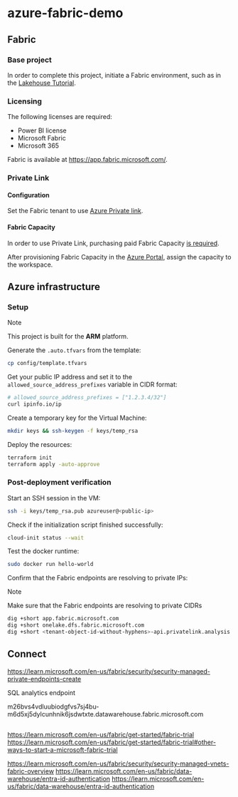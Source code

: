 # azure-fabric-demo

## Fabric

### Base project

In order to complete this project, initiate a Fabric environment, such as in the [Lakehouse Tutorial][4].

### Licensing

The following licenses are required:

- Power BI license
- Microsoft Fabric
- Microsoft 365

Fabric is available at https://app.fabric.microsoft.com/.

### Private Link

#### Configuration

Set the Fabric tenant to use [Azure Private link][1].

#### Fabric Capacity

In order to use Private Link, purchasing paid Fabric Capacity [is required][1].

After provisioning Fabric Capacity in the [Azure Portal][3], assign the capacity to the workspace.

## Azure infrastructure

### Setup

> [!NOTE]
> This project is built for the **ARM** platform.

Generate the `.auto.tfvars` from the template:

```sh
cp config/template.tfvars
```

Get your public IP address and set it to the `allowed_source_address_prefixes` variable in CIDR format:

```sh
# allowed_source_address_prefixes = ["1.2.3.4/32"]
curl ipinfo.io/ip
```

Create a temporary key for the Virtual Machine:

```sh
mkdir keys && ssh-keygen -f keys/temp_rsa
```

Deploy the resources:

```sh
terraform init
terraform apply -auto-approve
```

### Post-deployment verification

Start an SSH session in the VM:

```sh
ssh -i keys/temp_rsa.pub azureuser@<public-ip>
```

Check if the initialization script finished successfully:

```sh
cloud-init status --wait
```

Test the docker runtime:

```sh
sudo docker run hello-world
```

Confirm that the Fabric endpoints are resolving to private IPs:

> [!NOTE]
> Make sure that the Fabric endpoints are resolving to private CIDRs

```sh
dig +short app.fabric.microsoft.com
dig +short onelake.dfs.fabric.microsoft.com
dig +short <tenant-object-id-without-hyphens>-api.privatelink.analysis.windows.net
```

## Connect

https://learn.microsoft.com/en-us/fabric/security/security-managed-private-endpoints-create


SQL analytics endpoint

m26bvs4vdluubiodgfvs7sj4bu-m6d5xj5dylcunhnik6jsdwtxte.datawarehouse.fabric.microsoft.com


##



https://learn.microsoft.com/en-us/fabric/get-started/fabric-trial
https://learn.microsoft.com/en-us/fabric/get-started/fabric-trial#other-ways-to-start-a-microsoft-fabric-trial


https://learn.microsoft.com/en-us/fabric/security/security-managed-vnets-fabric-overview
https://learn.microsoft.com/en-us/fabric/data-warehouse/entra-id-authentication
https://learn.microsoft.com/en-us/fabric/data-warehouse/entra-id-authentication


[1]: https://learn.microsoft.com/en-us/fabric/security/security-private-links-overview#other-considerations-and-limitations
[2]: https://learn.microsoft.com/en-us/fabric/security/security-private-links-use
[3]: https://portal.azure.com/#create/Microsoft.Fabric
[4]: https://learn.microsoft.com/en-us/fabric/data-engineering/tutorial-lakehouse-introduction
